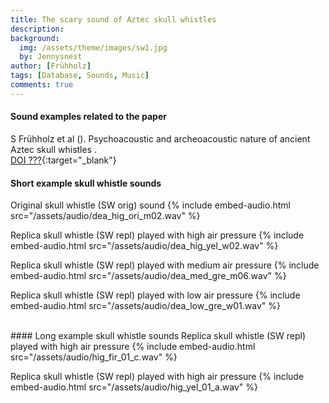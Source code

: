```yaml
---
title: The scary sound of Aztec skull whistles
description:
background:
  img: /assets/theme/images/sw1.jpg
  by: Jennysnest
author: [Frühholz]
tags: [Database, Sounds, Music]
comments: true
---
```


#### Sound examples related to the paper
S Frühholz et al (). Psychoacoustic and archeoacoustic nature of ancient Aztec skull whistles .
<br />
[DOI ???](){:target="_blank"}
<br />

#### Short example skull whistle sounds
Original skull whistle (SW orig) sound
{% include embed-audio.html src="/assets/audio/dea_hig_ori_m02.wav" %}

Replica skull whistle (SW repl) played with high air pressure
{% include embed-audio.html src="/assets/audio/dea_hig_yel_w02.wav" %}

Replica skull whistle (SW repl) played with medium air pressure
{% include embed-audio.html src="/assets/audio/dea_med_gre_m06.wav" %}

Replica skull whistle (SW repl) played with low air pressure
{% include embed-audio.html src="/assets/audio/dea_low_gre_w01.wav" %}

<br />
#### Long example skull whistle sounds
Replica skull whistle (SW repl) played with high air pressure
{% include embed-audio.html src="/assets/audio/hig_fir_01_c.wav" %}

Replica skull whistle (SW repl) played with high air pressure
{% include embed-audio.html src="/assets/audio/hig_yel_01_a.wav" %}
